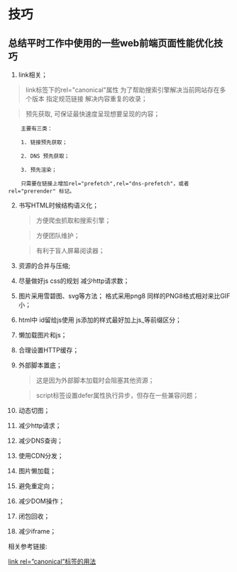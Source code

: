 # 技巧

## 总结平时工作中使用的一些web前端页面性能优化技巧

1. link相关；

> link标签下的rel="canonical"属性 为了帮助搜索引擎解决当前网站存在多个版本 指定规范链接 解决内容重复的收录；

> 预先获取, 可保证最快速度呈现想要呈现的内容；

        主要有三类：

        1. 链接预先获取；

        2. DNS 预先获取；

        3. 预先渲染；

        只需要在链接上增加rel="prefetch",rel="dns-prefetch"，或者 rel="prerender" 标记。

2. 书写HTML时候结构语义化；

    > 方便爬虫抓取和搜索引擎；

    > 方便团队维护；

    > 有利于盲人屏幕阅读器；

3. 资源的合并与压缩;

4. 尽量做好js css的规划 减少http请求数；

5. 图片采用雪碧图、svg等方法； 格式采用png8 同样的PNG8格式相对来比GIF小；

6. html中 id留给js使用 js添加的样式最好加上js_等前缀区分；

7. 懒加载图片和js；

8. 合理设置HTTP缓存；

9. 外部脚本置底；

    > 这是因为外部脚本加载时会阻塞其他资源；

    > script标签设置defer属性执行异步，但存在一些兼容问题；

10. 动态切图；

11. 减少http请求；

12. 减少DNS查询；

13. 使用CDN分发；

14. 图片懒加载；

15. 避免重定向；

16. 减少DOM操作；

17. 闭包回收；

18. 减少iframe；




相关参考链接:

[link rel=”canonical”标签的用法](http://blog.csdn.net/joyhen/article/details/43233563)